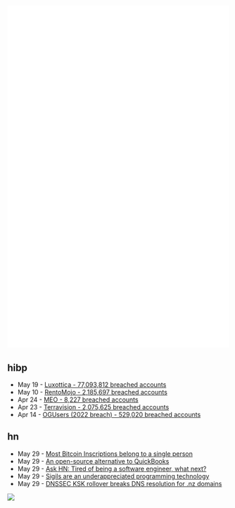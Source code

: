 ![Metrics](https://raw.githubusercontent.com/phixion/phixion/master/metrics.svg)

## hibp

<!--
for https://github.com/phixion/phixion/blob/main/.github/workflows/feeds.yml
-->
<!--START_SECTION:haveibeenpwnd-->
- May 19 - [Luxottica - 77,093,812 breached accounts](https://haveibeenpwned.com/PwnedWebsites#Luxottica)
- May 10 - [RentoMojo - 2,185,697 breached accounts](https://haveibeenpwned.com/PwnedWebsites#RentoMojo)
- Apr 24 - [MEO - 8,227 breached accounts](https://haveibeenpwned.com/PwnedWebsites#MEO)
- Apr 23 - [Terravision - 2,075,625 breached accounts](https://haveibeenpwned.com/PwnedWebsites#Terravision)
- Apr 14 - [OGUsers (2022 breach) - 529,020 breached accounts](https://haveibeenpwned.com/PwnedWebsites#OGUsers2022)
<!--END_SECTION:haveibeenpwnd-->

## hn

<!--
for https://github.com/phixion/phixion/blob/main/.github/workflows/feeds.yml
-->
<!--START_SECTION:hn-->
- May 29 - [Most Bitcoin Inscriptions belong to a single person](https://block21m.substack.com/p/most-bitcoin-inscriptions-belong-d6d)
- May 29 - [An open-source alternative to QuickBooks](https://bigcapital.ly)
- May 29 - [Ask HN: Tired of being a software engineer, what next?](https://news.ycombinator.com/item?id=36118918)
- May 29 - [Sigils are an underappreciated programming technology](https://raku-advent.blog/2022/12/20/sigils/)
- May 29 - [DNSSEC KSK rollover breaks DNS resolution for .nz domains](https://status.internetnz.nz/incidents/gq1c6slz3198)
<!--END_SECTION:hn-->

<!--
for https://yhype.me
-->
![](https://hit.yhype.me/github/profile?user_id=13013670)
